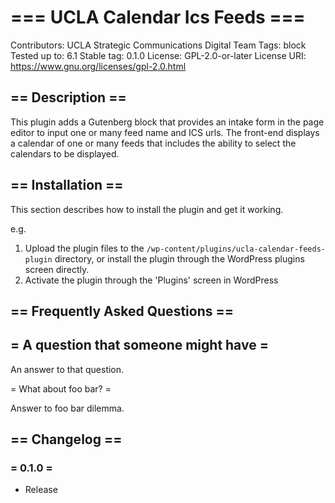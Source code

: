 # === UCLA Calendar Ics Feeds ===
Contributors:      UCLA Strategic Communications Digital Team
Tags:              block
Tested up to:      6.1
Stable tag:        0.1.0
License:           GPL-2.0-or-later
License URI:       https://www.gnu.org/licenses/gpl-2.0.html

## == Description ==

This plugin adds a Gutenberg block that provides an intake form in the page editor to
input one or many feed name and ICS urls. The front-end displays a calendar of one or many feeds
that includes the ability to select the calendars to be displayed.

## == Installation ==

This section describes how to install the plugin and get it working.

e.g.

1. Upload the plugin files to the `/wp-content/plugins/ucla-calendar-feeds-plugin` directory, or install the plugin through the WordPress plugins screen directly.
1. Activate the plugin through the 'Plugins' screen in WordPress


## == Frequently Asked Questions ==

## = A question that someone might have =

An answer to that question.

= What about foo bar? =

Answer to foo bar dilemma.

## == Changelog ==

### = 0.1.0 =
* Release

